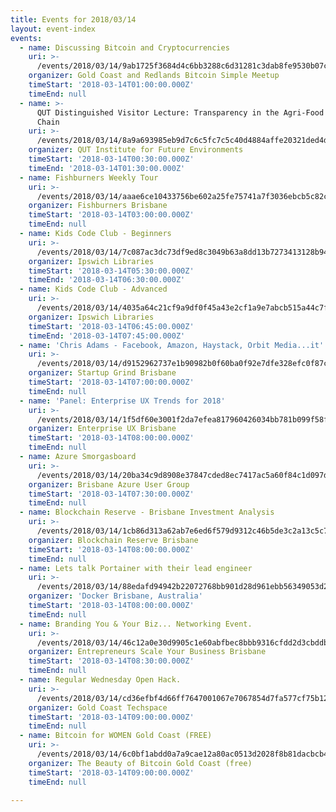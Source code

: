 ```yaml
---
title: Events for 2018/03/14
layout: event-index
events:
  - name: Discussing Bitcoin and Cryptocurrencies
    uri: >-
      /events/2018/03/14/9ab1725f3684d4c6bb3288c6d31281c3dab8fe9530b07ca679e0f5557581ccaf
    organizer: Gold Coast and Redlands Bitcoin Simple Meetup
    timeStart: '2018-03-14T01:00:00.000Z'
    timeEnd: null
  - name: >-
      QUT Distinguished Visitor Lecture: Transparency in the Agri-Food Value
      Chain
    uri: >-
      /events/2018/03/14/8a9a693985eb9d7c6c5fc7c5c40d4884affe20321ded4d2c6bebf57f38c84824
    organizer: QUT Institute for Future Environments
    timeStart: '2018-03-14T00:30:00.000Z'
    timeEnd: '2018-03-14T01:30:00.000Z'
  - name: Fishburners Weekly Tour
    uri: >-
      /events/2018/03/14/aaae6ce10433756be602a25fe75741a7f3036ebcb5c82c79484fbdde2996183b
    organizer: Fishburners Brisbane
    timeStart: '2018-03-14T03:00:00.000Z'
    timeEnd: null
  - name: Kids Code Club - Beginners
    uri: >-
      /events/2018/03/14/7c087ac3dc73df9ed8c3049b63a8dd13b7273413128b946b560213ca788c2e4c
    organizer: Ipswich Libraries
    timeStart: '2018-03-14T05:30:00.000Z'
    timeEnd: '2018-03-14T06:30:00.000Z'
  - name: Kids Code Club - Advanced
    uri: >-
      /events/2018/03/14/4035a64c21cf9a9df0f45a43e2cf1a9e7abcb515a44c7f8dbf2bfa0c05740781
    organizer: Ipswich Libraries
    timeStart: '2018-03-14T06:45:00.000Z'
    timeEnd: '2018-03-14T07:45:00.000Z'
  - name: 'Chris Adams - Facebook, Amazon, Haystack, Orbit Media...it''s a long list!'
    uri: >-
      /events/2018/03/14/d9152962737e1b90982b0f60ba0f92e7dfe328efc0f87cc4e84e9fa225eed095
    organizer: Startup Grind Brisbane
    timeStart: '2018-03-14T07:00:00.000Z'
    timeEnd: null
  - name: 'Panel: Enterprise UX Trends for 2018'
    uri: >-
      /events/2018/03/14/1f5df60e3001f2da7efea817960426034bb781b099f58feb667fb0f5ac3585cb
    organizer: Enterprise UX Brisbane
    timeStart: '2018-03-14T08:00:00.000Z'
    timeEnd: null
  - name: Azure Smorgasboard
    uri: >-
      /events/2018/03/14/20ba34c9d8908e37847cded8ec7417ac5a60f84c1d097d6e19148bcafc8ac028
    organizer: Brisbane Azure User Group
    timeStart: '2018-03-14T07:30:00.000Z'
    timeEnd: null
  - name: Blockchain Reserve - Brisbane Investment Analysis
    uri: >-
      /events/2018/03/14/1cb86d313a62ab7e6ed6f579d9312c46b5de3c2a13c5c7891eb39c26812018c2
    organizer: Blockchain Reserve Brisbane
    timeStart: '2018-03-14T08:00:00.000Z'
    timeEnd: null
  - name: Lets talk Portainer with their lead engineer
    uri: >-
      /events/2018/03/14/88edafd94942b22072768bb901d28d961ebb56349053d24c6bd8cf4ef38bc7a0
    organizer: 'Docker Brisbane, Australia'
    timeStart: '2018-03-14T08:00:00.000Z'
    timeEnd: null
  - name: Branding You & Your Biz... Networking Event.
    uri: >-
      /events/2018/03/14/46c12a0e30d9905c1e60abfbec8bbb9316cfdd2d3cbddb62df34af5a93bf016c
    organizer: Entrepreneurs Scale Your Business Brisbane
    timeStart: '2018-03-14T08:30:00.000Z'
    timeEnd: null
  - name: Regular Wednesday Open Hack.
    uri: >-
      /events/2018/03/14/cd36efbf4d66ff7647001067e7067854d7fa577cf75b12f0aac5fafdf50c8453
    organizer: Gold Coast Techspace
    timeStart: '2018-03-14T09:00:00.000Z'
    timeEnd: null
  - name: Bitcoin for WOMEN Gold Coast (FREE)
    uri: >-
      /events/2018/03/14/6c0bf1abdd0a7a9cae12a80ac0513d2028f8b81dacbcb45cf30b6ad2c175d0d5
    organizer: The Beauty of Bitcoin Gold Coast (free)
    timeStart: '2018-03-14T09:00:00.000Z'
    timeEnd: null

---
```

